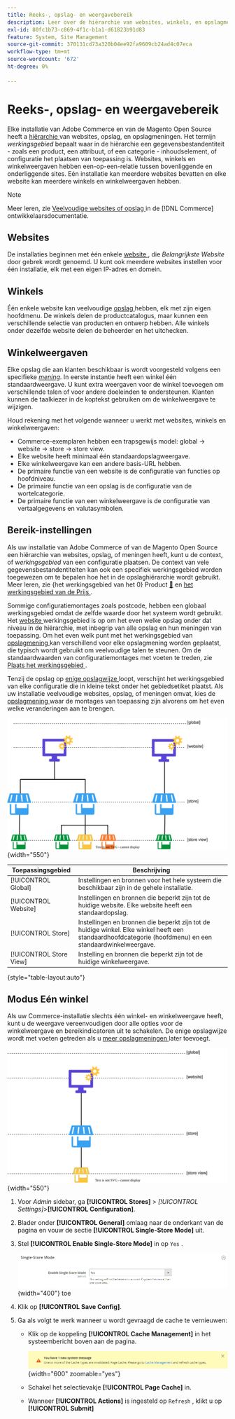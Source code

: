 ```yaml
---
title: Reeks-, opslag- en weergavebereik
description: Leer over de hiërarchie van websites, winkels, en opslagmeningen die u kunt gebruiken om winkelervaringen voor uw klanten te leveren.
exl-id: 80fc1b73-c869-4f1c-b1a1-d61823b91d83
feature: System, Site Management
source-git-commit: 370131cd73a320b04ee92fa9609cb24ad4c07eca
workflow-type: tm+mt
source-wordcount: '672'
ht-degree: 0%

---
```


# Reeks-, opslag- en weergavebereik

Elke installatie van Adobe Commerce en van de Magento Open Source heeft a [ hiërarchie ](../stores-purchase/stores.md) van websites, opslag, en opslagmeningen. Het termijn _werkingsgebied_ bepaalt waar in de hiërarchie een gegevensbestandentiteit - zoals een product, een attribuut, of een categorie - inhoudselement, of configuratie het plaatsen van toepassing is. Websites, winkels en winkelweergaven hebben een-op-een-relatie tussen bovenliggende en onderliggende sites. Eén installatie kan meerdere websites bevatten en elke website kan meerdere winkels en winkelweergaven hebben.

>[!NOTE]
>
>Meer leren, zie [ Veelvoudige websites of opslag ](https://experienceleague.adobe.com/docs/commerce-operations/configuration-guide/multi-sites/ms-overview.html) in de [!DNL Commerce] ontwikkelaarsdocumentatie.

## Websites

De installaties beginnen met één enkele [ website ](../stores-purchase/stores.md#add-websites), die _Belangrijkste Website_ door gebrek wordt genoemd. U kunt ook meerdere websites instellen voor één installatie, elk met een eigen IP-adres en domein.

## Winkels

Één enkele website kan veelvoudige [ opslag ](../stores-purchase/stores.md#add-stores) hebben, elk met zijn eigen hoofdmenu. De winkels delen de productcatalogus, maar kunnen een verschillende selectie van producten en ontwerp hebben. Alle winkels onder dezelfde website delen de beheerder en het uitchecken.

## Winkelweergaven

Elke opslag die aan klanten beschikbaar is wordt voorgesteld volgens een specifieke _[mening](../stores-purchase/store-views.md)_. In eerste instantie heeft een winkel één standaardweergave. U kunt extra weergaven voor de winkel toevoegen om verschillende talen of voor andere doeleinden te ondersteunen. Klanten kunnen de taalkiezer in de koptekst gebruiken om de winkelweergave te wijzigen.

Houd rekening met het volgende wanneer u werkt met websites, winkels en winkelweergaven:

- Commerce-exemplaren hebben een trapsgewijs model: global → website → store → store view.
- Elke website heeft minimaal één standaardopslagweergave.
- Elke winkelweergave kan een andere basis-URL hebben.
- De primaire functie van een website is de configuratie van functies op hoofdniveau.
- De primaire functie van een opslag is de configuratie van de wortelcategorie.
- De primaire functie van een winkelweergave is de configuratie van vertaalgegevens en valutasymbolen.

## Bereik-instellingen

Als uw installatie van Adobe Commerce of van de Magento Open Source een hiërarchie van websites, opslag, of meningen heeft, kunt u de context, of _werkingsgebied_ van een configuratie plaatsen. De context van vele gegevensbestandentiteiten kan ook een specifiek werkingsgebied worden toegewezen om te bepalen hoe het in de opslaghiërarchie wordt gebruikt. Meer leren, zie {het werkingsgebied van het 0} Product [&#128279;](../catalog/introduction.md#product-scope) en [ het werkingsgebied van de Prijs ](../catalog/catalog-price-scope.md).

Sommige configuratiemontages zoals postcode, hebben een globaal werkingsgebied omdat de zelfde waarde door het systeem wordt gebruikt. Het [ website ](../stores-purchase/stores.md#add-websites) werkingsgebied is op om het even welke opslag onder dat niveau in de hiërarchie, met inbegrip van alle opslag en hun meningen van toepassing. Om het even welk punt met het werkingsgebied van [ opslagmening ](../stores-purchase/store-views.md) kan verschillend voor elke opslagmening worden geplaatst, die typisch wordt gebruikt om veelvoudige talen te steunen. Om de standaardwaarden van configuratiemontages met voeten te treden, zie [ Plaats het werkingsgebied ](../configuration-reference/scope-change.md#set-the-scope).

Tenzij de opslag op [ enige opslagwijze ](#single-store-mode) loopt, verschijnt het werkingsgebied van elke configuratie die in kleine tekst onder het gebiedsetiket plaatst. Als uw installatie veelvoudige websites, opslag, of meningen omvat, kies de [ opslagmening ](../stores-purchase/store-views.md) waar de montages van toepassing zijn alvorens om het even welke veranderingen aan te brengen.

![ Hiërarchie van websites, opslag, en opslagmeningen ](./assets/scope-multisite.svg){width="550"}

| Toepassingsgebied | Beschrijving |
|--- |--- |
| [!UICONTROL Global] | Instellingen en bronnen voor het hele systeem die beschikbaar zijn in de gehele installatie. |
| [!UICONTROL Website] | Instellingen en bronnen die beperkt zijn tot de huidige website. Elke website heeft een standaardopslag. |
| [!UICONTROL Store] | Instellingen en bronnen die beperkt zijn tot de huidige winkel. Elke winkel heeft een standaardhoofdcategorie (hoofdmenu) en een standaardwinkelweergave. |
| [!UICONTROL Store View] | Instelling en bronnen die beperkt zijn tot de huidige winkelweergave. |

{style="table-layout:auto"}

## Modus Eén winkel

Als uw Commerce-installatie slechts één winkel- en winkelweergave heeft, kunt u de weergave vereenvoudigen door alle opties voor de winkelweergave en bereikindicatoren uit te schakelen. De enige opslagwijze wordt met voeten getreden als u [ meer opslagmeningen ](../stores-purchase/store-views.md) later toevoegt.

![ Reikwijdte - één enkele mening ](./assets/scope-single-view.svg){width="550"}

1. Voor _Admin_ sidebar, ga **[!UICONTROL Stores]** > _[!UICONTROL Settings]_>**[!UICONTROL Configuration]**.

1. Blader onder **[!UICONTROL General]** omlaag naar de onderkant van de pagina en vouw de sectie **[!UICONTROL Single-Store Mode]** uit.

1. Stel **[!UICONTROL Enable Single-Store Mode]** in op `Yes` .

   ![ Algemene configuratie - laat Enige-Opslagwijze ](./assets/general-single-store-mode.png){width="400"} toe

1. Klik op **[!UICONTROL Save Config]**.

1. Ga als volgt te werk wanneer u wordt gevraagd de cache te vernieuwen:

   - Klik op de koppeling **[!UICONTROL Cache Management]** in het systeembericht boven aan de pagina.

     ![ bericht van het Systeem - geheim voorgeheugenbeheer ](../catalog/assets/msg-cache-management.png){width="600" zoomable="yes"}

   - Schakel het selectievakje **[!UICONTROL Page Cache]** in.

   - Wanneer **[!UICONTROL Actions]** is ingesteld op `Refresh` , klikt u op **[!UICONTROL Submit]**
